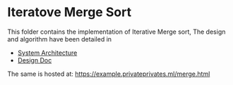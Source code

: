# Iteratove Merge Sort
This folder contains the implementation of Iterative Merge sort, The design and algorithm have been detailed in  
* [System Architecture](./system.md)
* [Design Doc](./design.md)
  
The same is hosted at: https://example.privateprivates.ml/merge.html
